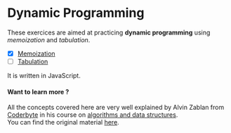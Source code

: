 # Dynamic Programming

These exercices are aimed at practicing **dynamic programming** using _memoization_ and _tabulation_.

-   [x] [Memoization](./memoization)
-   [ ] [Tabulation](./tabulation)

It is written in JavaScript.

#### Want to learn more ?

All the concepts covered here are very well explained by Alvin Zablan from [Coderbyte](https://coderbyte.com/) in his course on [algorithms and data structures](https://coderbyte.com/starter-course/algorithms-and-data-structures).  
You can find the original material [here](https://www.youtube.com/watch?v=oBt53YbR9Kk).
